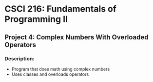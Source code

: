 # CSCI 216: Fundamentals of Programming II
## Project 4: Complex Numbers With Overloaded Operators
### Description:
* Program that does math using complex numbers 
* Uses classes and overloads operators 
